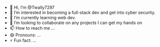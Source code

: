 - 👋 Hi, I’m @Twally7297
- 👀 I’m interested in becoming a full-stack dev and get into cyber security.
- 🌱 I’m currently learning web dev.
- 💞️ I’m looking to collaborate on any projects I can get my hands on
- 📫 How to reach me ...
- 😄 Pronouns: ...
- ⚡ Fun fact: ...

<!---
Twally7297/Twally7297 is a ✨ special ✨ repository because its `README.md` (this file) appears on your GitHub profile.
You can click the Preview link to take a look at your changes.
--->
